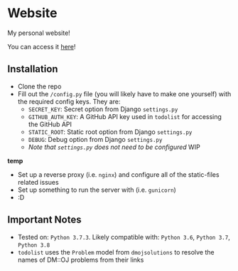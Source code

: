 # Website

My personal website!

You can access it [here](http://mosesxu.ca)!

## Installation

- Clone the repo
- Fill out the `/config.py` file (you will likely have to make one yourself) with the required config keys.  They are:
    - `SECRET_KEY`: Secret option from Django `settings.py`
    - `GITHUB_AUTH_KEY`: A GitHub API key used in `todolist` for accessing the GitHub API
    - `STATIC_ROOT`: Static root option from Django `settings.py`
    - `DEBUG`: Debug option from Django `settings.py`
    - *Note that `settings.py` does not need to be configured*
WIP

**temp**
- Set up a reverse proxy (i.e. `nginx`) and configure all of the static-files related issues
- Set up something to run the server with (i.e. `gunicorn`)
- :D

## Important Notes

- Tested on: `Python 3.7.3`.  Likely compatible with: `Python 3.6`, `Python 3.7`, `Python 3.8`
- `todolist` uses the `Problem` model from `dmojsolutions` to resolve the names of DM::OJ problems from their links
